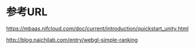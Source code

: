 # 参考URL
https://mbaas.nifcloud.com/doc/current/introduction/quickstart_unity.html

http://blog.naichilab.com/entry/webgl-simple-ranking

